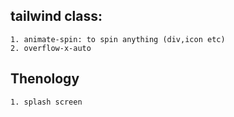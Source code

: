 ## tailwind class:

    1. animate-spin: to spin anything (div,icon etc)
    2. overflow-x-auto


## Thenology

    1. splash screen 

    
